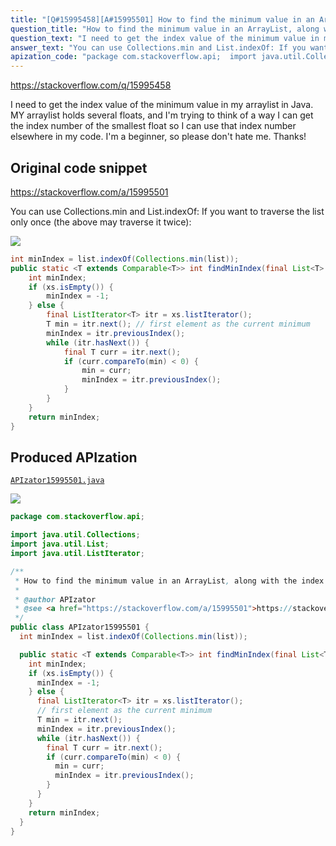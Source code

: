 ```yaml
---
title: "[Q#15995458][A#15995501] How to find the minimum value in an ArrayList, along with the index number? (Java)"
question_title: "How to find the minimum value in an ArrayList, along with the index number? (Java)"
question_text: "I need to get the index value of the minimum value in my arraylist in Java. MY arraylist holds several floats, and I'm trying to think of a way I can get the index number of the smallest float so I can use that index number elsewhere in my code. I'm a beginner, so please don't hate me. Thanks!"
answer_text: "You can use Collections.min and List.indexOf: If you want to traverse the list only once (the above may traverse it twice):"
apization_code: "package com.stackoverflow.api;  import java.util.Collections; import java.util.List; import java.util.ListIterator;  /**  * How to find the minimum value in an ArrayList, along with the index number? (Java)  *  * @author APIzator  * @see <a href=\"https://stackoverflow.com/a/15995501\">https://stackoverflow.com/a/15995501</a>  */ public class APIzator15995501 {   int minIndex = list.indexOf(Collections.min(list));    public static <T extends Comparable<T>> int findMinIndex(final List<T> xs) {     int minIndex;     if (xs.isEmpty()) {       minIndex = -1;     } else {       final ListIterator<T> itr = xs.listIterator();       // first element as the current minimum       T min = itr.next();       minIndex = itr.previousIndex();       while (itr.hasNext()) {         final T curr = itr.next();         if (curr.compareTo(min) < 0) {           min = curr;           minIndex = itr.previousIndex();         }       }     }     return minIndex;   } }"
---
```


https://stackoverflow.com/q/15995458

I need to get the index value of the minimum value in my arraylist in Java. MY arraylist holds several floats, and I&#x27;m trying to think of a way I can get the index number of the smallest float so I can use that index number elsewhere in my code. I&#x27;m a beginner, so please don&#x27;t hate me. Thanks!



## Original code snippet

https://stackoverflow.com/a/15995501

You can use Collections.min and List.indexOf:
If you want to traverse the list only once (the above may traverse it twice):

<div class="code-logo"><img src="/stackoverflow.png" /></div>

```java
int minIndex = list.indexOf(Collections.min(list));
public static <T extends Comparable<T>> int findMinIndex(final List<T> xs) {
    int minIndex;
    if (xs.isEmpty()) {
        minIndex = -1;
    } else {
        final ListIterator<T> itr = xs.listIterator();
        T min = itr.next(); // first element as the current minimum
        minIndex = itr.previousIndex();
        while (itr.hasNext()) {
            final T curr = itr.next();
            if (curr.compareTo(min) < 0) {
                min = curr;
                minIndex = itr.previousIndex();
            }
        }
    }
    return minIndex;
}
```

## Produced APIzation

[`APIzator15995501.java`](https://github.com/pasqualesalza/apization-temp-data/raw/master/search/APIzator15995501.java)

<div class="code-logo"><img src="/apizator.png" /></div>

```java
package com.stackoverflow.api;

import java.util.Collections;
import java.util.List;
import java.util.ListIterator;

/**
 * How to find the minimum value in an ArrayList, along with the index number? (Java)
 *
 * @author APIzator
 * @see <a href="https://stackoverflow.com/a/15995501">https://stackoverflow.com/a/15995501</a>
 */
public class APIzator15995501 {
  int minIndex = list.indexOf(Collections.min(list));

  public static <T extends Comparable<T>> int findMinIndex(final List<T> xs) {
    int minIndex;
    if (xs.isEmpty()) {
      minIndex = -1;
    } else {
      final ListIterator<T> itr = xs.listIterator();
      // first element as the current minimum
      T min = itr.next();
      minIndex = itr.previousIndex();
      while (itr.hasNext()) {
        final T curr = itr.next();
        if (curr.compareTo(min) < 0) {
          min = curr;
          minIndex = itr.previousIndex();
        }
      }
    }
    return minIndex;
  }
}

```
